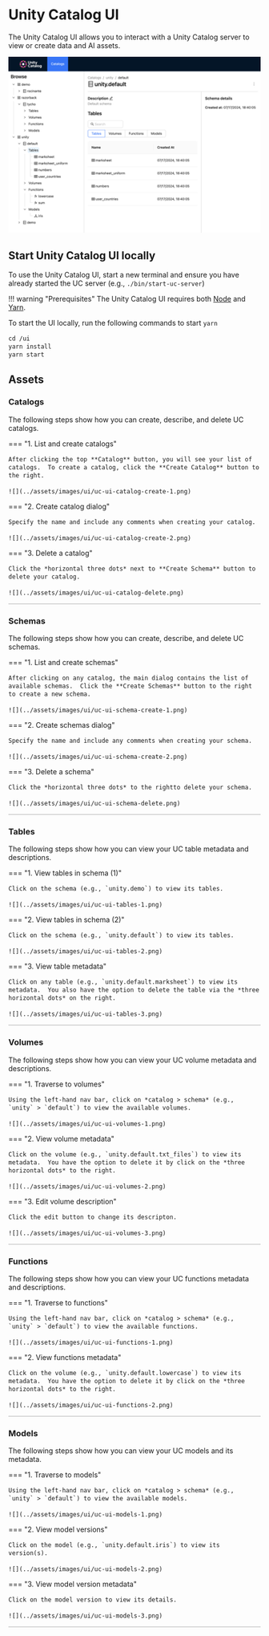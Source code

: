 # Unity Catalog UI

The Unity Catalog UI allows you to interact with a Unity Catalog server to view or create data and AI assets.  

![UC UI](../assets/images/ui/uc-ui-expanded.png)

## Start Unity Catalog UI locally

To use the Unity Catalog UI, start a new terminal and ensure you have already started the UC server (e.g., `./bin/start-uc-server`)

!!! warning "Prerequisites"
    The Unity Catalog UI requires both [Node](https://nodejs.org/en/download/package-manager) and [Yarn](https://classic.yarnpkg.com/lang/en/docs/install).


To start the UI locally, run the following commands to start `yarn`

```
cd /ui
yarn install
yarn start
```

## Assets

### Catalogs

The following steps show how you can create, describe, and delete UC catalogs.

=== "1. List and create catalogs"
    
    After clicking the top **Catalog** button, you will see your list of catalogs.  To create a catalog, click the **Create Catalog** button to the right.

    ![](../assets/images/ui/uc-ui-catalog-create-1.png)
    

=== "2. Create catalog dialog"
    
    Specify the name and include any comments when creating your catalog.

    ![](../assets/images/ui/uc-ui-catalog-create-2.png)

=== "3. Delete a catalog"

    Click the *horizontal three dots* next to **Create Schema** button to delete your catalog.

    ![](../assets/images/ui/uc-ui-catalog-delete.png)

<hr style="height:2px;border-width:0;color:gray;background-color:lightgrey">


### Schemas

The following steps show how you can create, describe, and delete UC schemas.

=== "1. List and create schemas"
    
    After clicking on any catalog, the main dialog contains the list of available schemas.  Click the **Create Schemas** button to the right to create a new schema.

    ![](../assets/images/ui/uc-ui-schema-create-1.png)
    

=== "2. Create schemas dialog"
    
    Specify the name and include any comments when creating your schema.

    ![](../assets/images/ui/uc-ui-schema-create-2.png)

=== "3. Delete a schema"

    Click the *horizontal three dots* to the rightto delete your schema.

    ![](../assets/images/ui/uc-ui-schema-delete.png)

<hr style="height:2px;border-width:0;color:gray;background-color:lightgrey">




### Tables

The following steps show how you can view your UC table metadata and descriptions.

=== "1. View tables in schema (1)"
    
    Click on the schema (e.g., `unity.demo`) to view its tables.

    ![](../assets/images/ui/uc-ui-tables-1.png)
    
=== "2. View tables in schema (2)"
    
    Click on the schema (e.g., `unity.default`) to view its tables.

    ![](../assets/images/ui/uc-ui-tables-2.png)

=== "3. View table metadata"

    Click on any table (e.g., `unity.default.marksheet`) to view its metadata.  You also have the option to delete the table via the *three horizontal dots* on the right.

    ![](../assets/images/ui/uc-ui-tables-3.png)

<hr style="height:2px;border-width:0;color:gray;background-color:lightgrey">


### Volumes

The following steps show how you can view your UC volume metadata and descriptions.

=== "1. Traverse to volumes"
    
    Using the left-hand nav bar, click on *catalog > schema* (e.g., `unity` > `default`) to view the available volumes.

    ![](../assets/images/ui/uc-ui-volumes-1.png)
    
=== "2. View volume metadata"
    
    Click on the volume (e.g., `unity.default.txt_files`) to view its metadata.  You have the option to delete it by click on the *three horizontal dots* to the right. 

    ![](../assets/images/ui/uc-ui-volumes-2.png)

=== "3. Edit volume description"

    Click the edit button to change its descripton.

    ![](../assets/images/ui/uc-ui-volumes-3.png)

<hr style="height:2px;border-width:0;color:gray;background-color:lightgrey">


### Functions

The following steps show how you can view your UC functions metadata and descriptions.

=== "1. Traverse to functions"
    
    Using the left-hand nav bar, click on *catalog > schema* (e.g., `unity` > `default`) to view the available functions.

    ![](../assets/images/ui/uc-ui-functions-1.png)
    
=== "2. View functions metadata"
    
    Click on the volume (e.g., `unity.default.lowercase`) to view its metadata.  You have the option to delete it by click on the *three horizontal dots* to the right. 

    ![](../assets/images/ui/uc-ui-functions-2.png)

<hr style="height:2px;border-width:0;color:gray;background-color:lightgrey">


### Models

The following steps show how you can view your UC models and its metadata.

=== "1. Traverse to models"
    
    Using the left-hand nav bar, click on *catalog > schema* (e.g., `unity` > `default`) to view the available models.

    ![](../assets/images/ui/uc-ui-models-1.png)
    
=== "2. View model versions"
    
    Click on the model (e.g., `unity.default.iris`) to view its version(s).

    ![](../assets/images/ui/uc-ui-models-2.png)

=== "3. View model version metadata"

    Click on the model version to view its details.

    ![](../assets/images/ui/uc-ui-models-3.png)

<hr style="height:2px;border-width:0;color:gray;background-color:lightgrey">